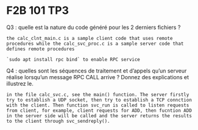 # F2B 101 TP3

Q3 : quelle est la nature du code généré pour les 2 derniers fichiers ?
    
    the calc_clnt_main.c is a sample client code that uses remote procedures while the calc_svc_proc.c is a sample server code that defines remote procedures

    `sudo apt install rpc bind` to enable RPC service

Q4 : quelles sont les séquences de traitement et d’appels qu’un serveur réalise lorsqu’un message RPC CALL arrive ? Donnez des explications et illustrez le.

    in the file calc_svc.c, see the main() function. The server firstly try to establish a UDP socket, then try to establish a TCP connction with the client. Then function svc_run is called to listen requests from client, for example, client requests for ADD, then fucntion ADD in the server side will be called and the server returns the results to the client through svc_sendreply().



